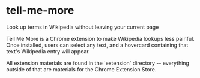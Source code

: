 # tell-me-more
Look up terms in Wikipedia without leaving your current page

Tell Me More is a Chrome extension to make Wikipedia lookups less painful. Once installed, users can select any text,
and a hovercard containing that text's Wikipedia entry will appear.

All extension materials are found in the 'extension' directory -- everything outside of that are materials for the
Chrome Extension Store.
